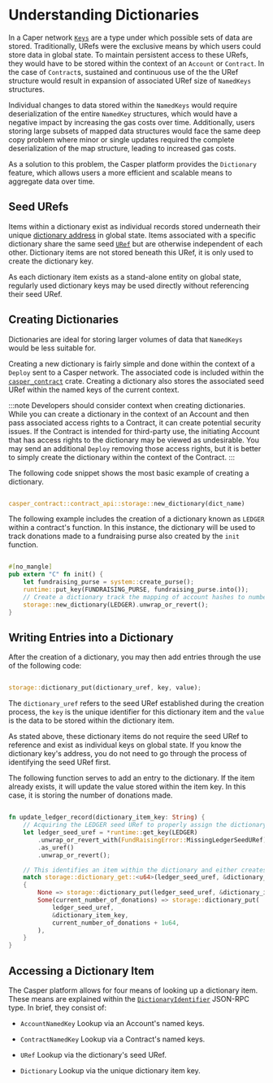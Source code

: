 # Understanding Dictionaries

In a Caper network [`Keys`](/dapp-dev-guide/understanding-hash-types#hash-and-key-explanations) are a type under which possible sets of data are stored. Traditionally, URefs were the exclusive means by which users could store data in global state. To maintain persistent access to these URefs, they would have to be stored within the context of an `Account` or `Contract`. In the case of `Contract`s, sustained and continuous use of the the URef structure would result in expansion of associated URef size of `NamedKeys` structures.

Individual changes to data stored within the `NamedKeys` would require deserialization of the entire `NamedKey` structures, which would have a negative impact by increasing the gas costs over time. Additionally, users storing large subsets of mapped data structures would face the same deep copy problem where minor or single updates required the complete deserialization of the map structure, leading to increased gas costs.

As a solution to this problem, the Casper platform provides the `Dictionary` feature, which allows users a more efficient and scalable means to aggregate data over time.

## Seed URefs

Items within a dictionary exist as individual records stored underneath their unique [dictionary address](/dapp-dev-guide/understanding-hash-types#hash-and-key-explanations) in global state. Items associated with a specific dictionary share the same seed [`URef`](../../design/uref) but are otherwise independent of each other. Dictionary items are not stored beneath this URef, it is only used to create the dictionary key.

As each dictionary item exists as a stand-alone entity on global state, regularly used dictionary keys may be used directly without referencing their seed URef.

## Creating Dictionaries

Dictionaries are ideal for storing larger volumes of data that `NamedKeys` would be less suitable for.  

Creating a new dictionary is fairly simple and done within the context of a `Deploy` sent to a Casper network. The associated code is included within the [`casper_contract`](https://docs.rs/casper-contract/latest/casper_contract/) crate. Creating a dictionary also stores the associated seed URef within the named keys of the current context.

:::note
Developers should consider context when creating dictionaries. While you can create a dictionary in the context of an Account and then pass associated access rights to a Contract, it can create potential security issues. If the Contract is intended for third-party use, the initiating Account that has access rights to the dictionary may be viewed as undesirable. You may send an additional `Deploy` removing those access rights, but it is better to simply create the dictionary within the context of the Contract.
:::

The following code snippet shows the most basic example of creating a dictionary. 

```rust

casper_contract::contract_api::storage::new_dictionary(dict_name)

```

The following example includes the creation of a dictionary known as `LEDGER` within a contract's function. In this instance, the dictionary will be used to track donations made to a fundraising purse also created by the `init` function.

```rust

#[no_mangle]
pub extern "C" fn init() {
    let fundraising_purse = system::create_purse();
    runtime::put_key(FUNDRAISING_PURSE, fundraising_purse.into());
    // Create a dictionary track the mapping of account hashes to number of donations made.
    storage::new_dictionary(LEDGER).unwrap_or_revert();
}

```

## Writing Entries into a Dictionary

After the creation of a dictionary, you may then add entries through the use of the following code:

```rust

storage::dictionary_put(dictionary_uref, key, value);

```

The `dictionary_uref` refers to the seed URef established during the creation process, the `key` is the unique identifier for this dictionary item and the `value` is the data to be stored within the dictionary item.

As stated above, these dictionary items do not require the seed URef to reference and exist as individual keys on global state. If you know the dictionary key's address, you do not need to go through the process of identifying the seed URef first.

The following function serves to add an entry to the dictionary. If the item already exists, it will update the value stored within the item key. In this case, it is storing the number of donations made.


```rust

fn update_ledger_record(dictionary_item_key: String) {
    // Acquiring the LEDGER seed URef to properly assign the dictionary item.
    let ledger_seed_uref = *runtime::get_key(LEDGER)
        .unwrap_or_revert_with(FundRaisingError::MissingLedgerSeedURef)
        .as_uref()
        .unwrap_or_revert();

    // This identifies an item within the dictionary and either creates or updates the associated value.
    match storage::dictionary_get::<u64>(ledger_seed_uref, &dictionary_item_key).unwrap_or_revert()
    {
        None => storage::dictionary_put(ledger_seed_uref, &dictionary_item_key, 1u64),
        Some(current_number_of_donations) => storage::dictionary_put(
            ledger_seed_uref,
            &dictionary_item_key,
            current_number_of_donations + 1u64,
        ),
    }
}

```

## Accessing a Dictionary Item

The Casper platform allows for four means of looking up a dictionary item. These means are explained within the [`DictionaryIdentifier`](/dapp-dev-guide/sdkspec/types_chain/#dictionaryidentifier) JSON-RPC type. In brief, they consist of:

* `AccountNamedKey` Lookup via an Account's named keys.

* `ContractNamedKey` Lookup via a Contract's named keys.

* `URef` Lookup via the dictionary's seed URef.

* `Dictionary` Lookup via the unique dictionary item key.
